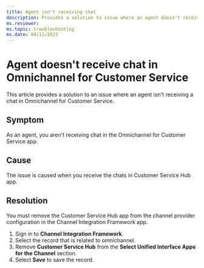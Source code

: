 ```yaml
---
title: Agent isn't receiving chat
description: Provides a solution to issue where an agent doesn't receive a chat in Dynamics 365 Omnichannel for Customer Service.
ms.reviewer: 
ms.topic: troubleshooting
ms.date: 04/11/2023
---
```


# Agent doesn't receive chat in Omnichannel for Customer Service

This article provides a solution to an issue where an agent isn't receiving a chat in Omnichannel for Customer Service.

## Symptom

As an agent, you aren't receiving chat in the Omnichannel for Customer Service app.

## Cause

The issue is caused when you receive the chats in Customer Service Hub app.

## Resolution

You must remove the Customer Service Hub app from the channel provider configuration in the Channel Integration Framework app.

1. Sign in to **Channel Integration Framework**.
2. Select the record that is related to omnichannel.
3. Remove **Customer Service Hub** from the **Select Unified Interface Apps for the Channel** section.
4. Select **Save** to save the record.
